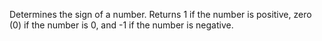 Determines the sign of a number. Returns 1 if the number is positive, zero (0) if the number is 0, and -1 if the number is negative.
